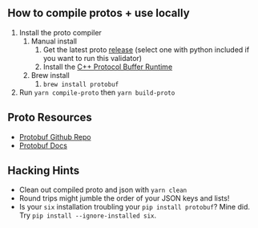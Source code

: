 ## How to compile protos + use locally

1. Install the proto compiler
    1. Manual install
        1. Get the latest proto [release](https://github.com/protocolbuffers/protobuf/releases) (select one with python included if you want to run this validator)
        1. Install the [C++ Protocol Buffer Runtime](https://github.com/protocolbuffers/protobuf/blob/master/src/README.md)
    1. Brew install
        1. `brew install protobuf`
1. Run `yarn compile-proto` then `yarn build-proto`

## Proto Resources
- [Protobuf Github Repo](https://github.com/protocolbuffers/protobuf) 
- [Protobuf Docs](https://developers.google.com/protocol-buffers/docs/overview)

## Hacking Hints
- Clean out compiled proto and json with `yarn clean`
- Round trips might jumble the order of your JSON keys and lists!
- Is your `six` installation troubling your `pip install protobuf`? Mine did.  Try `pip install --ignore-installed six`.